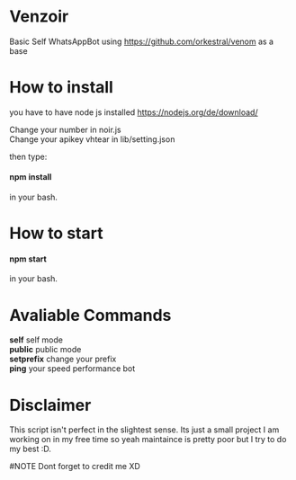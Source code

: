 # Venzoir

Basic Self WhatsAppBot using https://github.com/orkestral/venom as a base


# How to install
you have to have node js installed https://nodejs.org/de/download/

Change your number in noir.js<br>
Change your apikey vhtear in lib/setting.json

then type:

<h4>npm install</h4>

in your bash.

# How to start

<h4>npm start</h4>

in your bash.

# Avaliable Commands
**self** self mode<br>
**public** public mode<br>
**setprefix** change your prefix<br>
**ping** your speed performance bot<br>

# Disclaimer
This script isn't perfect in the slightest sense. Its just a small project I am working on in my free time so yeah maintaince is pretty poor but I try to do my best :D.

#NOTE
Dont forget to credit me XD
